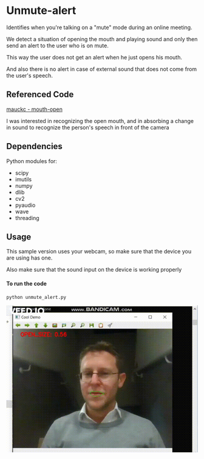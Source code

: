 # Unmute-alert

Identifies when you're talking on a "mute" mode during an online meeting.

We detect a situation of opening the mouth and playing sound and only then send an alert to the user who is on mute.

This way the user does not get an alert when he just opens his mouth.

And also there is no alert in case of external sound that does not come from the user's speech.


## Referenced Code

[mauckc - mouth-open](https://github.com/mauckc/mouth-open)

I was interested in recognizing the open mouth, and in absorbing a change in sound to recognize the person's speech in front of the camera

## Dependencies
Python modules for:
* scipy
* imutils
* numpy
* dlib
* cv2
* pyaudio
* wave
* threading

## Usage
This sample version uses your webcam, so make sure that the device you are using has one.

Also make sure that the sound input on the device is working properly
#### To run the code
```bash
python unmute_alert.py
```


![sample gif](./my_unmute_detection.gif)


